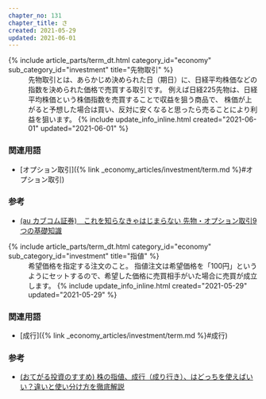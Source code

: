 ```yaml
---
chapter_no: 131
chapter_title: さ
created: 2021-05-29
updated: 2021-06-01
---
```

<dl>
  {% include article_parts/term_dt.html category_id="economy" sub_category_id="investment" title="先物取引" %}
  <dd markdown="span">
  先物取引とは、あらかじめ決められた日（期日）に、日経平均株価などの指数を決められた価格で売買する取引です。  
  例えば日経225先物は、日経平均株価という株価指数を売買することで収益を狙う商品で、  
  株価が上がると予想した場合は買い、反対に安くなると思ったら売ることにより利益を狙います。
  {% include update_info_inline.html created="2021-06-01" updated="2021-06-01" %}
  </dd>
</dl>

### 関連用語
- [オプション取引]({% link _economy_articles/investment/term.md %}#オプション取引)

### 参考
- [(au カブコム証券)　これを知らなきゃはじまらない 先物・オプション取引9つの基礎知識](https://kabu.com/first/fop.html)

<dl>
  {% include article_parts/term_dt.html category_id="economy" sub_category_id="investment" title="指値" %}
  <dd markdown="span">希望価格を指定する注文のこと。  
  指値注文は希望価格を「100円」というようにセットするので、希望した価格に売買相手がいた場合に売買が成立します。
  {% include update_info_inline.html created="2021-05-29" updated="2021-05-29" %}
  </dd>
</dl>

### 関連用語
- [成行]({% link _economy_articles/investment/term.md %}#成行)

### 参考
- [(おてがる投資のすすめ) 株の指値、成行（成り行き）、はどっちを使えばいい？違いと使い分け方を徹底解説](https://lightningshift.com/market-limit-order/)